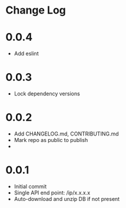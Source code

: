 # Change Log

# 0.0.4

* Add eslint


# 0.0.3

* Lock dependency versions

# 0.0.2

* Add CHANGELOG.md, CONTRIBUTING.md
* Mark repo as public to publish
*

# 0.0.1

* Initial commit
* Single API end point: /ip/x.x.x.x
* Auto-download and unzip DB if not present
